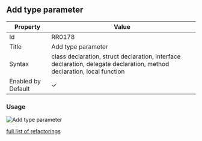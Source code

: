 ## Add type parameter

| Property           | Value                                                                                                                  |
| ------------------ | ---------------------------------------------------------------------------------------------------------------------- |
| Id                 | RR0178                                                                                                                 |
| Title              | Add type parameter                                                                                                     |
| Syntax             | class declaration, struct declaration, interface declaration, delegate declaration, method declaration, local function |
| Enabled by Default | &#x2713;                                                                                                               |

### Usage

![Add type parameter](../../images/refactorings/AddTypeParameter.png)

[full list of refactorings](Refactorings.md)